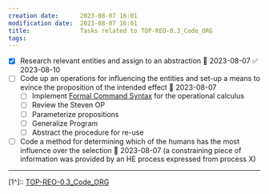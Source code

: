 ```yaml
---
creation date:		2023-08-07 16:01
modification date:	2023-08-07 16:01
title: 				Tasks related to TOP-REO-0.3_Code_ORG
tags:
---
```

- [x] Research relevant entities and assign to an abstraction 📅 2023-08-07 ✅ 2023-08-10
- [ ] Code up an operations for influencing the  entities and set-up a means to evince the proposition of the intended effect 📅 2023-08-07 
	- [ ] Implement [Formal Command Syntax](Formal%20Command%20Syntax.md) for the operational calculus
	- [ ] Review the Steven OP
	- [ ] Parameterize propositions
	- [ ] Generalize Program
	- [ ] Abstract the procedure for re-use
- [ ] Code a method for determining which of the humans has the most influence over the selection 📅 2023-08-07 (a constraining piece of information was provided by an HE process expressed from process X)
---
[1^]:: [TOP-REO-0.3_Code_ORG](TOP-REO-0.3_Code_ORG.md)